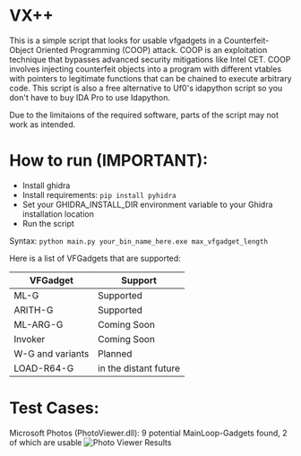 # VX++

This is a simple script that looks for usable vfgadgets in a Counterfeit-Object Oriented Programming (COOP) attack. COOP is an exploitation technique that bypasses advanced security mitigations like Intel CET. COOP involves injecting counterfeit objects into a program with different vtables with pointers to legitimate functions that can be chained to execute arbitrary code. This script is also a free alternative to Uf0's idapython script so you don't have to buy IDA Pro to use Idapython.

Due to the limitaions of the required software, parts of the script may not work as intended.

# How to run (IMPORTANT):
- Install ghidra
- Install requirements: ```pip install pyhidra```
- Set your GHIDRA_INSTALL_DIR environment variable to your Ghidra installation location
- Run the script

Syntax:
```python main.py your_bin_name_here.exe max_vfgadget_length```

Here is a list of VFGadgets that are supported:

| VFGadget | Support | 
| --- | --- |
| ML-G | Supported |
| ARITH-G | Supported |
| ML-ARG-G | Coming Soon |
| Invoker | Coming Soon |
| W-G and variants | Planned |
| LOAD-R64-G | in the distant future |

# Test Cases:
Microsoft Photos (PhotoViewer.dll): 9 potential MainLoop-Gadgets found, 2 of which are usable
![Photo Viewer Results](photoviewer_test_1.png)
